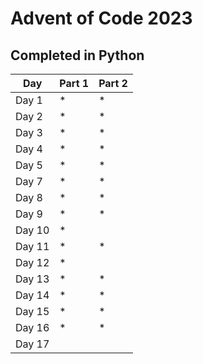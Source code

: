 # Advent of Code 2023
## Completed in Python

| Day    | Part 1 | Part 2 |
|--------|--------|--------|
| Day 1  | *      | *      |
| Day 2  | *      | *      |
| Day 3  | *      | *      |
| Day 4  | *      | *      |
| Day 5  | *      | *      |
| Day 7  | *      | *      |
| Day 8  | *      | *      |
| Day 9  | *      | *      |
| Day 10 | *      |        |
| Day 11 | *      | *      |
| Day 12 | *      |        |
| Day 13 | *      | *      |
| Day 14 | *      | *      |
| Day 15 | *      | *      |
| Day 16 | *      | *      |
| Day 17 |        |        |
